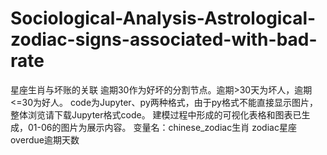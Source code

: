 # Sociological-Analysis-Astrological-zodiac-signs-associated-with-bad-rate
星座生肖与坏账的关联
逾期30作为好坏的分割节点。逾期>30天为坏人，逾期<=30为好人。
code为Jupyter、py两种格式，由于py格式不能直接显示图片，整体浏览请下载Jupyter格式code。
建模过程中形成的可视化表格和图表已生成，01-06的图片为展示内容。
变量名：chinese_zodiac生肖  zodiac星座  overdue逾期天数
